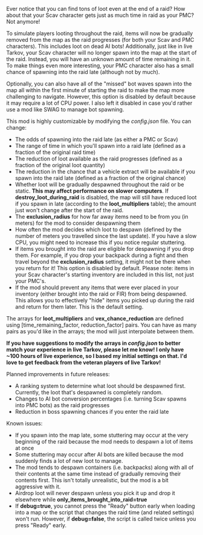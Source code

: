 Ever notice that you can find tons of loot even at the end of a raid? How about that your Scav character gets just as much time in raid as your PMC? Not anymore!

To simulate players looting throughout the raid, items will now be gradually removed from the map as the raid progresses (for both your Scav and PMC characters). This includes loot on dead AI bots! Additionally, just like in live Tarkov, your Scav character will no longer spawn into the map at the start of the raid. Instead, you will have an unknown amount of time remaining in it. To make things even more interesting, your PMC character also has a small chance of spawning into the raid late (although not by much).

Optionally, you can also have all of the "missed" bot waves spawn into the map all within the first minute of starting the raid to make the map more challenging to navigate. However, this option is disabled by default because it may require a lot of CPU power. I also left it disabled in case you'd rather use a mod like SWAG to manage bot spawning. 

This mod is highly customizable by modifying the *config.json* file. You can change:
* The odds of spawning into the raid late (as either a PMC or Scav)
* The range of time in which you'll spawn into a raid late (defined as a fraction of the original raid time)
* The reduction of loot available as the raid progresses (defined as a fraction of the original loot quantity)
* The reduction in the chance that a vehicle extract will be available if you spawn into the raid late (defined as a fraction of the original chance)
* Whether loot will be gradually despawned throughout the raid or be static. **This may affect performance on slower computers**. If **destroy_loot_during_raid** is disabled, the map will still have reduced loot if you spawn in late (according to the **loot_multipliers** table); the amount just won't change after the start of the raid. 
* The **exclusion_radius** for how far away items need to be from you (in meters) for the mod to consider despawning them
* How often the mod decides which loot to despawn (defined by the number of meters you travelled since the last update). If you have a slow CPU, you might need to increase this if you notice regular stuttering. 
* If items you brought into the raid are eligible for despawning if you drop them. For example, if you drop your backpack during a fight and then travel beyond the **exclusion_radius** setting, it might not be there when you return for it! This option is disabled by default. Please note: items in your Scav character's starting inventory are included in this list, not just your PMC's. 
* If the mod should prevent any items that were ever placed in your inventory (either brought into the raid or FIR) from being despawned. This allows you to effectively "hide" items you picked up during the raid and return for them later. This is the default setting. 

The arrays for **loot_multipliers** and **vex_chance_reduction** are defined using [time_remaining_factor, reduction_factor] pairs. You can have as many pairs as you'd like in the arrays; the mod will just interpolate between them.

**If you have suggestions to modify the arrays in *config.json* to better match your experience in live Tarkov, please let me know! I only have ~100 hours of live experience, so I based my initial settings on that. I'd love to get feedback from the veteran players of live Tarkov!**

Planned improvements in future releases:
* A ranking system to determine what loot should be despawned first. Currently, the loot that's despawned is completely random. 
* Changes to AI bot conversion percentages (i.e. turning Scav spawns into PMC bots) as the raid progresses
* Reduction in boss spawning chances if you enter the raid late 

Known issues:
* If you spawn into the map late, some stuttering may occur at the very beginning of the raid because the mod needs to despawn a lot of items at once
* Some stuttering may occur after AI bots are killed because the mod suddenly finds a lot of new loot to manage. 
* The mod tends to despawn containers (i.e. backpacks) along with all of their contents at the same time instead of gradually removing their contents first. This isn't totally unrealistic, but the mod is a bit aggressive with it. 
* Airdrop loot will never despawn unless you pick it up and drop it elsewhere while **only_items_brought_into_raid=true**
* If **debug=true**, you cannot press the "Ready" button early when loading into a map or the script that changes the raid time (and related settings) won't run. However, if **debug=false**, the script is called twice unless you press "Ready" early. 